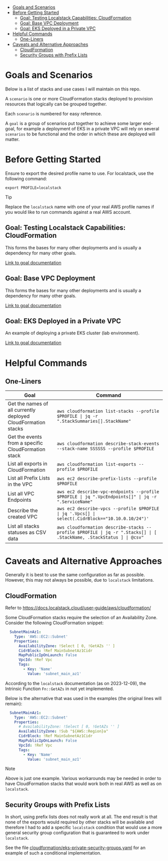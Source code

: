 - [Goals and Scenarios](#goals-and-scenarios)
- [Before Getting Started](#before-getting-started)
  - [Goal: Testing Localstack Capabilities: CloudFormation](#goal-testing-localstack-capabilities-cloudformation)
  - [Goal: Base VPC Deployment](#goal-base-vpc-deployment)
  - [Goal: EKS Deployed in a Private VPC](#goal-eks-deployed-in-a-private-vpc)
- [Helpful Commands](#helpful-commands)
  - [One-Liners](#one-liners)
- [Caveats and Alternative Approaches](#caveats-and-alternative-approaches)
  - [CloudFormation](#cloudformation)
  - [Security Groups with Prefix Lists](#security-groups-with-prefix-lists)

# Goals and Scenarios

Below is a list of stacks and use cases I will maintain on this repo.

A `scenario` is one or more CloudFormation stacks deployed to provision resources that logically can be grouped together.

Each `scenario` is numbered for easy reference.

A `goal` is a group of scenarios put together to achieve some larger end-goal, for example a deployment of EKS in a private VPC will rely on several `scenarios` to be functional and the order in which these are deployed will matter.

# Before Getting Started

Ensure to export the desired profile name to use. For localstack, use the following command:

```shell
export PROFILE=localstack
```

> [!TIP]
> Replace the `localstack` name with one of your real AWS profile names if you would like to run commands against a real AWS account.

## Goal: Testing Localstack Capabilities: CloudFormation

This forms the bases for many other deployments and is usually a dependency for many other goals.

[Link to goal documentation](./general/README.md)

## Goal: Base VPC Deployment

This forms the bases for many other deployments and is usually a dependency for many other goals.

[Link to goal documentation](./vpc-private-with-limited-public-access/README.md)

## Goal: EKS Deployed in a Private VPC

An example of deploying a private EKS cluster (lab environment).

[Link to goal documentation](./eks/README.md)

# Helpful Commands

## One-Liners

| Goal                                                          | Command                                                                                                                |
|---------------------------------------------------------------|------------------------------------------------------------------------------------------------------------------------|
| Get the names of all currently deployed CloudFormation stacks | `aws cloudformation list-stacks --profile $PROFILE \| jq -r ".StackSummaries[].StackName"`                             |
| Get the events from a specific CloudFormation stack           | `aws cloudformation describe-stack-events --stack-name SSSSSS --profile $PROFILE`                                      |
| List all exports in CloudFormation                            | `aws cloudformation list-exports --profile $PROFILE`                                                                   |
| List all Prefix Lists in the VPC                              | `aws ec2 describe-prefix-lists --profile $PROFILE`                                                                     |
| List all VPC Endpoints                                        | `aws ec2 describe-vpc-endpoints --profile $PROFILE \| jq ".VpcEndpoints[]" \| jq -r ".ServiceName"`                    |
| Describe the created VPC                                      | `aws ec2 describe-vpcs --profile $PROFILE \| jq '.Vpcs[] \| select(.CidrBlock=="10.10.0.10/24")'`                      |
| List all stacks statuses as CSV data                          | `aws cloudformation describe-stacks --profile $PROFILE \| jq -r ".Stacks[] \| [ .StackName, .StackStatus ] \| @csv"`   |

# Caveats and Alternative Approaches

Generally it is best to use the same configuration as far as possible. However, this may not always be possible, due to `localstack` limitations.

## CloudFormation

Refer to https://docs.localstack.cloud/user-guide/aws/cloudformation/

Some CloudFormation stacks require the selection of an Availability Zone. Consider the following CloudFormation snippet:

```yaml
  SubnetMainAz1:
    Type: 'AWS::EC2::Subnet'
    Properties:
      AvailabilityZone: !Select [ 0, !GetAZs '' ]
      CidrBlock: !Ref MainSubnetAz1Cidr
      MapPublicIpOnLaunch: False
      VpcId: !Ref Vpc
      Tags:
        - Key: 'Name'
          Value: 'subnet_main_az1'
```

According to the `localstack` documentation (as on 2023-12-09), the Intrinsic Function `Fn::GetAZs` in not yet implemented.

Below is the alternative that was used in the examples (the original lines will remain):

```yaml
  SubnetMainAz1:
    Type: 'AWS::EC2::Subnet'
    Properties:
      # AvailabilityZone: !Select [ 0, !GetAZs '' ]
      AvailabilityZone: !Sub "${AWS::Region}a"
      CidrBlock: !Ref MainSubnetAz1Cidr
      MapPublicIpOnLaunch: False
      VpcId: !Ref Vpc
      Tags:
        - Key: 'Name'
          Value: 'subnet_main_az1'
```

> [!NOTE]
> Above is just one example. Various workarounds may be needed in order to have CloudFormation stacks that would work both in real AWS as well as on `localstack`.

## Security Groups with Prefix Lists

In short, using prefix lists does not really work at all. The end result is that none of the exports would required by other stacks will be available and therefore I had to add a specific `localstack` condition that would use a more general security group configuration that is guaranteed to work under `localstack`.

See the file [cloudformation/eks-private-security-groups.yaml](cloudformation/eks-private-security-groups.yaml) for an example of such a conditional implementation. 
